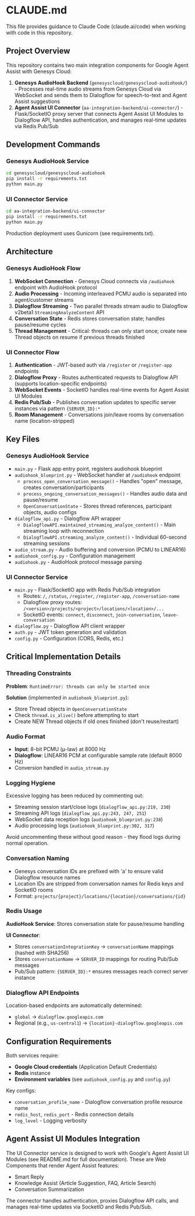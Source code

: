 # CLAUDE.md

This file provides guidance to Claude Code (claude.ai/code) when working with code in this repository.

## Project Overview

This repository contains two main integration components for Google Agent Assist with Genesys Cloud:

1. **Genesys AudioHook Backend** (`genesyscloud/genesyscloud-audiohook/`) - Processes real-time audio streams from Genesys Cloud via WebSocket and sends them to Dialogflow for speech-to-text and Agent Assist suggestions
2. **Agent Assist UI Connector** (`aa-integration-backend/ui-connector/`) - Flask/SocketIO proxy server that connects Agent Assist UI Modules to Dialogflow API, handles authentication, and manages real-time updates via Redis Pub/Sub

## Development Commands

### Genesys AudioHook Service
```bash
cd genesyscloud/genesyscloud-audiohook
pip install -r requirements.txt
python main.py
```

### UI Connector Service
```bash
cd aa-integration-backend/ui-connector
pip install -r requirements.txt
python main.py
```

Production deployment uses Gunicorn (see requirements.txt).

## Architecture

### Genesys AudioHook Flow
1. **WebSocket Connection** - Genesys Cloud connects via `/audiohook` endpoint with AudioHook protocol
2. **Audio Processing** - Incoming interleaved PCMU audio is separated into agent/customer streams
3. **Dialogflow Streaming** - Two parallel threads stream audio to Dialogflow v2beta1 `StreamingAnalyzeContent` API
4. **Conversation State** - Redis stores conversation state; handles pause/resume cycles
5. **Thread Management** - Critical: threads can only start once; create new Thread objects on resume if previous threads finished

### UI Connector Flow
1. **Authentication** - JWT-based auth via `/register` or `/register-app` endpoints
2. **Dialogflow Proxy** - Routes authenticated requests to Dialogflow API (supports location-specific endpoints)
3. **WebSocket Events** - SocketIO handles real-time events for Agent Assist UI Modules
4. **Redis Pub/Sub** - Publishes conversation updates to specific server instances via pattern `{SERVER_ID}:*`
5. **Room Management** - Conversations join/leave rooms by conversation name (location-stripped)

## Key Files

### Genesys AudioHook Service
- `main.py` - Flask app entry point, registers audiohook blueprint
- `audiohook_blueprint.py` - WebSocket handler at `/audiohook` endpoint
  - `process_open_conversation_message()` - Handles "open" message, creates conversation/participants
  - `process_ongoing_conversation_messages()` - Handles audio data and pause/resume
  - `OpenConversationState` - Stores thread references, participant objects, audio configs
- `dialogflow_api.py` - Dialogflow API wrapper
  - `DialogflowAPI.maintained_streaming_analyze_content()` - Main streaming loop with reconnection
  - `DialogflowAPI.streaming_analyze_content()` - Individual 60-second streaming sessions
- `audio_stream.py` - Audio buffering and conversion (PCMU to LINEAR16)
- `audiohook_config.py` - Configuration management
- `audiohook.py` - AudioHook protocol message parsing

### UI Connector Service
- `main.py` - Flask/SocketIO app with Redis Pub/Sub integration
  - Routes: `/`, `/status`, `/register`, `/register-app`, `/conversation-name`
  - Dialogflow proxy routes: `/<version>/projects/<project>/locations/<location>/...`
  - SocketIO events: `connect`, `disconnect`, `join-conversation`, `leave-conversation`
- `dialogflow.py` - Dialogflow API client wrapper
- `auth.py` - JWT token generation and validation
- `config.py` - Configuration (CORS, Redis, etc.)

## Critical Implementation Details

### Threading Constraints
**Problem**: `RuntimeError: threads can only be started once`

**Solution** (implemented in `audiohook_blueprint.py`):
- Store Thread objects in `OpenConversationState`
- Check `thread.is_alive()` before attempting to start
- Create NEW Thread objects if old ones finished (don't reuse/restart)

### Audio Format
- **Input**: 8-bit PCMU (μ-law) at 8000 Hz
- **Dialogflow**: LINEAR16 PCM at configurable sample rate (default 8000 Hz)
- Conversion handled in `audio_stream.py`

### Logging Hygiene
Excessive logging has been reduced by commenting out:
- Streaming session start/close logs (`dialogflow_api.py:219, 230`)
- Streaming API logs (`dialogflow_api.py:243, 247, 251`)
- WebSocket data reception logs (`audiohook_blueprint.py:238`)
- Audio processing logs (`audiohook_blueprint.py:302, 317`)

Avoid uncommenting these without good reason - they flood logs during normal operation.

### Conversation Naming
- Genesys conversation IDs are prefixed with 'a' to ensure valid Dialogflow resource names
- Location IDs are stripped from conversation names for Redis keys and SocketIO rooms
- Format: `projects/{project}/locations/{location}/conversations/{id}`

### Redis Usage
**AudioHook Service**: Stores conversation state for pause/resume handling

**UI Connector**:
- Stores `conversationIntegrationKey` → `conversationName` mappings (hashed with SHA256)
- Stores `conversationName` → `SERVER_ID` mappings for routing Pub/Sub messages
- Pub/Sub pattern: `{SERVER_ID}:*` ensures messages reach correct server instance

### Dialogflow API Endpoints
Location-based endpoints are automatically determined:
- `global` → `dialogflow.googleapis.com`
- Regional (e.g., `us-central1`) → `{location}-dialogflow.googleapis.com`

## Configuration Requirements

Both services require:
- **Google Cloud credentials** (Application Default Credentials)
- **Redis** instance
- **Environment variables** (see `audiohook_config.py` and `config.py`)

Key configs:
- `conversation_profile_name` - Dialogflow conversation profile resource name
- `redis_host`, `redis_port` - Redis connection details
- `log_level` - Logging verbosity

## Agent Assist UI Modules Integration

The UI Connector service is designed to work with Google's Agent Assist UI Modules (see README.md for full documentation). These are Web Components that render Agent Assist features:

- Smart Reply
- Knowledge Assist (Article Suggestion, FAQ, Article Search)
- Conversation Summarization

The connector handles authentication, proxies Dialogflow API calls, and manages real-time updates via SocketIO and Redis Pub/Sub.
